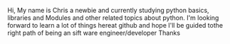 Hi, My name is Chris a newbie and currently studying python basics, libraries and Modules and other related topics about python.
I'm looking forward to learn a lot of things hereat github and hope I'll be guided tothe right path of being an sift ware engineer/developer
Thanks

